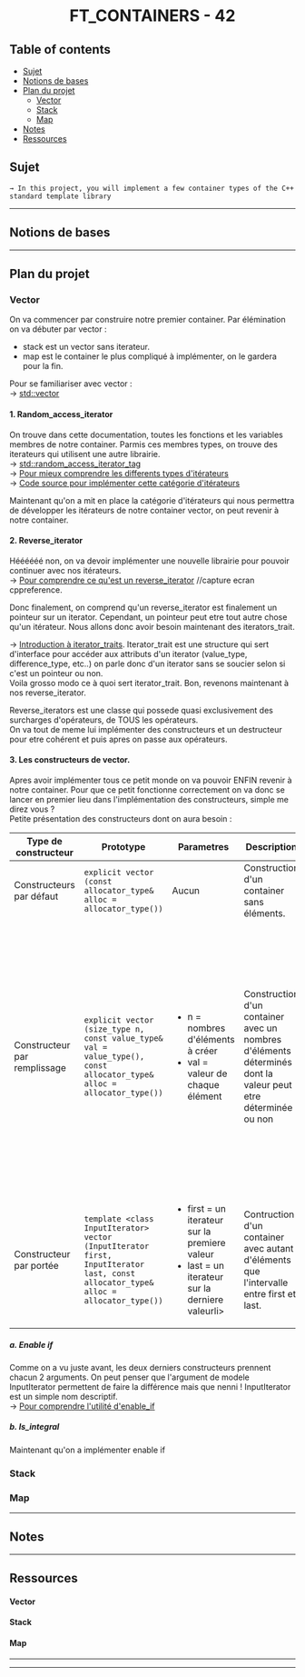 <h1 align=center> FT_CONTAINERS - 42 </h1>   


## Table of contents 
- [Sujet](#Sujet)
- [Notions de bases](#Notions-de-bases)
- [Plan du projet](#Plan-du-projet)
    - [Vector](#Vector)
    - [Stack](#Stack)
    - [Map](#Map)  
- [Notes](#Notes)
- [Ressources](#Ressources)


## Sujet  

    → In this project, you will implement a few container types of the C++ standard template library

---

## Notions de bases


---

## Plan du projet

### Vector
On va commencer par construire notre premier container. Par élémination on va débuter par vector : 
- stack est un vector sans iterateur. 
- map est le container le plus compliqué à implémenter, on le gardera pour la fin.   

Pour se familiariser avec vector :     
→ [std::vector](https://cplusplus.com/reference/vector/vector/?kw=vector)         
     
#### 1. Random_access_iterator
On trouve dans cette documentation, toutes les fonctions et les variables membres de notre container. Parmis ces membres types, 
on trouve des iterateurs qui utilisent une autre librairie.    
→ [std::random_access_iterator_tag](https://cplusplus.com/reference/iterator/RandomAccessIterator/)   
→ [Pour mieux comprendre les differents types d'itérateurs](https://www.internalpointers.com/post/writing-custom-iterators-modern-cpp)    
→ [Code source pour implémenter cette catégorie d'itérateurs](https://gcc.gnu.org/onlinedocs/gcc-4.6.3/libstdc++/api/a01052_source.html)

Maintenant qu'on a mit en place la catégorie d'itérateurs qui nous permettra de développer les itérateurs de notre container vector, on peut revenir à notre container.

#### 2. Reverse_iterator    
Héééééé non, on va devoir implémenter une nouvelle librairie pour pouvoir continuer avec nos itérateurs.    
→ [Pour comprendre ce qu'est un reverse_iterator](https://www.cplusplus.com/reference/iterator/reverse_iterator/?kw=reverse_iterator)
//capture ecran cppreference.

Donc finalement, on comprend qu'un reverse_iterator est finalement un pointeur sur un iterator. Cependant, un pointeur peut 
etre tout autre chose qu'un itérateur. Nous allons donc avoir besoin maintenant des iterators_trait.    
   
→ [Introduction à iterator_traits](https://www.codeproject.com/Articles/36530/An-Introduction-to-Iterator-Traits).
Iterator_trait est une structure qui sert d'interface pour accéder aux attributs d'un iterator (value_type, difference_type, 
etc..) on parle donc d'un iterator sans se soucier selon si c'est un pointeur ou non.    
Voila grosso modo ce à quoi sert iterator_trait. Bon, revenons maintenant à nos reverse_iterator.   
     
Reverse_iterators est une classe qui possede quasi exclusivement des surcharges d'opérateurs, de TOUS les opérateurs.    
On va tout de meme lui implémenter des constructeurs et un destructeur pour etre cohérent et puis apres on passe aux opérateurs.

#### 3. Les constructeurs de vector. 
Apres avoir implémenter tous ce petit monde on va pouvoir ENFIN revenir à notre container. Pour que ce petit fonctionne correctement on va donc se lancer en premier lieu dans l'implémentation des constructeurs, simple me direz vous ?      
Petite présentation des constructeurs dont on aura besoin : 
      
| Type de constructeur           | Prototype             | Parametres     | Description       |   Notes |   
| -------------------------------|-----------------------|----------------|-------------------|---------|    
Constructeurs par défaut         | ``explicit vector (const allocator_type& alloc = allocator_type()) `` | Aucun | Construction d'un container sans éléments. | |
Constructeur par remplissage     | ``explicit vector (size_type n, const value_type& val = value_type(), const allocator_type& alloc = allocator_type())`` |  <ul><li>n = nombres d'éléments à créer</li><li>val = valeur de chaque élément</li></ul> | Construction d'un container avec un nombres d'éléments déterminés dont la valeur peut etre déterminée ou non | Ce constructeur peut prendre 1 ou 2 parametres  <ul><li> 1 param : le container sera rempli de 0 (choisi par défaut)</li><li>2 param = le container sera rempli de la valeur choisi en 2nd param</li></ul>|
Constructeur par portée          | ``template <class InputIterator> vector (InputIterator first, InputIterator last, const allocator_type& alloc = allocator_type()) `` | <ul><li>first = un iterateur sur la premiere valeur</li><li>last = un iterateur sur la derniere valeurli></ul> | Contruction d'un container avec autant d'éléments que l'intervalle entre first et last. | Les deux constructeurs pouvant se confondre puisqu'on envoie 2 arguments sans préciser correctement leur nature. 

 ##### a. Enable if      
Comme on a vu juste avant, les deux derniers constructeurs prennent chacun 2 arguments. On peut penser que l'argument de modele InputIterator permettent de faire la différence mais que nenni ! InputIterator est un simple nom descriptif.     
→ [Pour comprendre l'utilité d'enable_if](https://eli.thegreenplace.net/2014/sfinae-and-enable_if/)

##### b. Is_integral
Maintenant qu'on a implémenter enable if 
 

### Stack

### Map

---

## Notes 

---

## Ressources
#### Vector


#### Stack

#### Map

---


---
